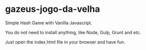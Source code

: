 # gazeus-jogo-da-velha

Simple Hash Game with Vanilla Javascript.

You do not need to install anything, like Node, Gulp, Grunt and etc.

Just open the index.html file in your browser and have fun.
